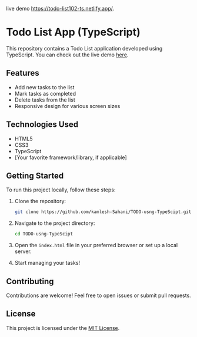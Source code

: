  live demo https://todo-list102-ts.netlify.app/.


# Todo List App (TypeScript)

This repository contains a Todo List application developed using TypeScript. You can check out the live demo [here](https://todo-list102-ts.netlify.app/).

## Features

- Add new tasks to the list
- Mark tasks as completed
- Delete tasks from the list
- Responsive design for various screen sizes

## Technologies Used

- HTML5
- CSS3
- TypeScript
- [Your favorite framework/library, if applicable]

## Getting Started

To run this project locally, follow these steps:

1. Clone the repository:

   ```bash
   git clone https://github.com/kamlesh-Sahani/TODO-usng-TypeScipt.git
   ```

2. Navigate to the project directory:

   ```bash
   cd TODO-usng-TypeScipt
   ```

3. Open the `index.html` file in your preferred browser or set up a local server.

4. Start managing your tasks!

## Contributing

Contributions are welcome! Feel free to open issues or submit pull requests.

## License

This project is licensed under the [MIT License](LICENSE).
